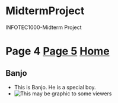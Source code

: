 # MidtermProject
INFOTEC1000-Midterm Project
# Page 4 [Page 5](Page5.md) [Home](README.md)
## Banjo

- This is Banjo. He is a special boy. 
- ![This may be graphic to some viewers]()
